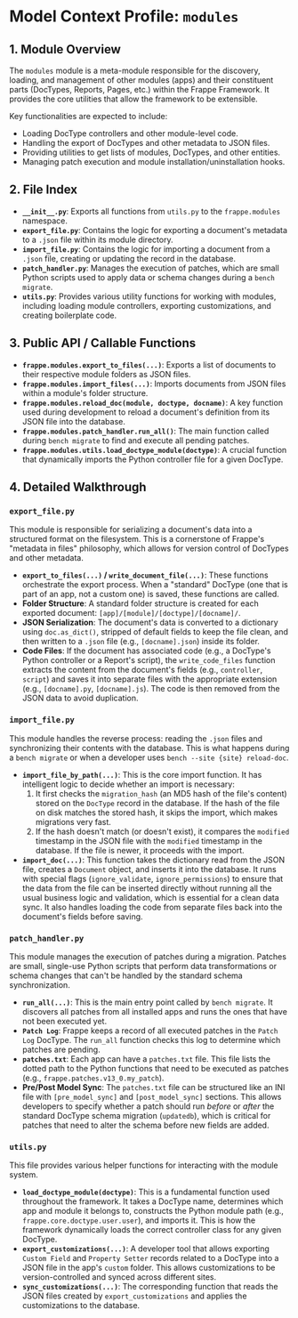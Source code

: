 # Model Context Profile: `modules`

## 1. Module Overview

The `modules` module is a meta-module responsible for the discovery, loading, and management of other modules (apps) and their constituent parts (DocTypes, Reports, Pages, etc.) within the Frappe Framework. It provides the core utilities that allow the framework to be extensible.

Key functionalities are expected to include:
-   Loading DocType controllers and other module-level code.
-   Handling the export of DocTypes and other metadata to JSON files.
-   Providing utilities to get lists of modules, DocTypes, and other entities.
-   Managing patch execution and module installation/uninstallation hooks.

## 2. File Index

-   **`__init__.py`**: Exports all functions from `utils.py` to the `frappe.modules` namespace.
-   **`export_file.py`**: Contains the logic for exporting a document's metadata to a `.json` file within its module directory.
-   **`import_file.py`**: Contains the logic for importing a document from a `.json` file, creating or updating the record in the database.
-   **`patch_handler.py`**: Manages the execution of patches, which are small Python scripts used to apply data or schema changes during a `bench migrate`.
-   **`utils.py`**: Provides various utility functions for working with modules, including loading module controllers, exporting customizations, and creating boilerplate code.

## 3. Public API / Callable Functions

-   **`frappe.modules.export_to_files(...)`**: Exports a list of documents to their respective module folders as JSON files.
-   **`frappe.modules.import_files(...)`**: Imports documents from JSON files within a module's folder structure.
-   **`frappe.modules.reload_doc(module, doctype, docname)`**: A key function used during development to reload a document's definition from its JSON file into the database.
-   **`frappe.modules.patch_handler.run_all()`**: The main function called during `bench migrate` to find and execute all pending patches.
-   **`frappe.modules.utils.load_doctype_module(doctype)`**: A crucial function that dynamically imports the Python controller file for a given DocType.

## 4. Detailed Walkthrough

### `export_file.py`

This module is responsible for serializing a document's data into a structured format on the filesystem. This is a cornerstone of Frappe's "metadata in files" philosophy, which allows for version control of DocTypes and other metadata.

-   **`export_to_files(...)` / `write_document_file(...)`**: These functions orchestrate the export process. When a "standard" DocType (one that is part of an app, not a custom one) is saved, these functions are called.
-   **Folder Structure**: A standard folder structure is created for each exported document: `[app]/[module]/[doctype]/[docname]/`.
-   **JSON Serialization**: The document's data is converted to a dictionary using `doc.as_dict()`, stripped of default fields to keep the file clean, and then written to a `.json` file (e.g., `[docname].json`) inside its folder.
-   **Code Files**: If the document has associated code (e.g., a DocType's Python controller or a Report's script), the `write_code_files` function extracts the content from the document's fields (e.g., `controller`, `script`) and saves it into separate files with the appropriate extension (e.g., `[docname].py`, `[docname].js`). The code is then removed from the JSON data to avoid duplication.

### `import_file.py`

This module handles the reverse process: reading the `.json` files and synchronizing their contents with the database. This is what happens during a `bench migrate` or when a developer uses `bench --site {site} reload-doc`.

-   **`import_file_by_path(...)`**: This is the core import function. It has intelligent logic to decide whether an import is necessary:
    1.  It first checks the `migration_hash` (an MD5 hash of the file's content) stored on the `DocType` record in the database. If the hash of the file on disk matches the stored hash, it skips the import, which makes migrations very fast.
    2.  If the hash doesn't match (or doesn't exist), it compares the `modified` timestamp in the JSON file with the `modified` timestamp in the database. If the file is newer, it proceeds with the import.
-   **`import_doc(...)`**: This function takes the dictionary read from the JSON file, creates a `Document` object, and inserts it into the database. It runs with special flags (`ignore_validate`, `ignore_permissions`) to ensure that the data from the file can be inserted directly without running all the usual business logic and validation, which is essential for a clean data sync. It also handles loading the code from separate files back into the document's fields before saving.

### `patch_handler.py`

This module manages the execution of patches during a migration. Patches are small, single-use Python scripts that perform data transformations or schema changes that can't be handled by the standard schema synchronization.

-   **`run_all(...)`**: This is the main entry point called by `bench migrate`. It discovers all patches from all installed apps and runs the ones that have not been executed yet.
-   **`Patch Log`**: Frappe keeps a record of all executed patches in the `Patch Log` DocType. The `run_all` function checks this log to determine which patches are pending.
-   **`patches.txt`**: Each app can have a `patches.txt` file. This file lists the dotted path to the Python functions that need to be executed as patches (e.g., `frappe.patches.v13_0.my_patch`).
-   **Pre/Post Model Sync**: The `patches.txt` file can be structured like an INI file with `[pre_model_sync]` and `[post_model_sync]` sections. This allows developers to specify whether a patch should run *before* or *after* the standard DocType schema migration (`updatedb`), which is critical for patches that need to alter the schema before new fields are added.

### `utils.py`

This file provides various helper functions for interacting with the module system.

-   **`load_doctype_module(doctype)`**: This is a fundamental function used throughout the framework. It takes a DocType name, determines which app and module it belongs to, constructs the Python module path (e.g., `frappe.core.doctype.user.user`), and imports it. This is how the framework dynamically loads the correct controller class for any given DocType.
-   **`export_customizations(...)`**: A developer tool that allows exporting `Custom Field` and `Property Setter` records related to a DocType into a JSON file in the app's `custom` folder. This allows customizations to be version-controlled and synced across different sites.
-   **`sync_customizations(...)`**: The corresponding function that reads the JSON files created by `export_customizations` and applies the customizations to the database.
